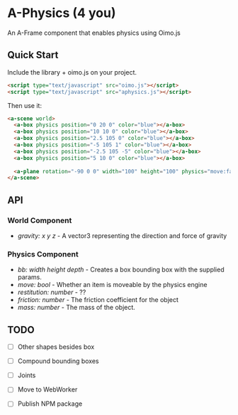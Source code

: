 # A-Physics (4 you)
An A-Frame component that enables physics using Oimo.js

## Quick Start
Include the library + oimo.js on your project.
```html
<script type="text/javascript" src="oimo.js"></script>
<script type="text/javascript" src="aphysics.js"></script>
```
Then use it:
```html
<a-scene world>
  <a-box physics position="0 20 0" color="blue"></a-box>
  <a-box physics position="10 10 0" color="blue"></a-box>
  <a-box physics position="2.5 105 0" color="blue"></a-box>
  <a-box physics position="-5 105 1" color="blue"></a-box>
  <a-box physics position="-2.5 105 -5" color="blue"></a-box>
  <a-box physics position="5 10 0" color="blue"></a-box>
 
  <a-plane rotation="-90 0 0" width="100" height="100" physics="move:false;bb:100 100 1" color="orange"></a-plane>
</a-scene>
```

## API

### World Component
 - *gravity: x y z* - A vector3 representing the direction and force of gravity

### Physics Component
 - *bb: width height depth* - Creates a box bounding box with the supplied params.
 - *move: bool* - Whether an item is moveable by the physics engine
 - *restitution: number* - ??
 - *friction: number* - The friction coefficient for the object
 - *mass: number* - The mass of the object.

## TODO
 - [ ] Other shapes besides box
 - [ ] Compound bounding boxes
 - [ ] Joints
 - [ ] Move to WebWorker
 - [ ] Publish NPM package
 

